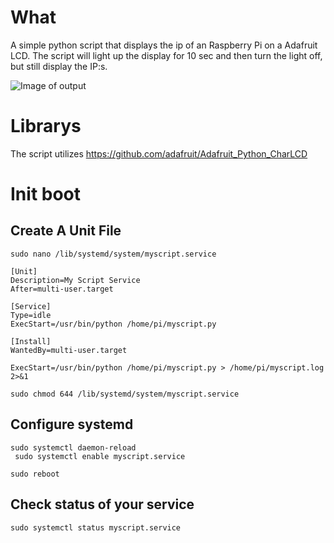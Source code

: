 # What

A simple python script that displays the ip of an Raspberry Pi on a Adafruit LCD. The script will light up the display for 10 sec and then turn the light off, but still display the IP:s.

![Image of output](http://www.jonathanhellman.se/wp-content/uploads/2017/08/lcd.png)

# Librarys

The script utilizes https://github.com/adafruit/Adafruit_Python_CharLCD

# Init boot

## Create A Unit File

````
sudo nano /lib/systemd/system/myscript.service
````


````
[Unit]
Description=My Script Service
After=multi-user.target

[Service]
Type=idle
ExecStart=/usr/bin/python /home/pi/myscript.py

[Install]
WantedBy=multi-user.target
````


````
ExecStart=/usr/bin/python /home/pi/myscript.py > /home/pi/myscript.log 2>&1
````


````
sudo chmod 644 /lib/systemd/system/myscript.service
````

## Configure systemd

````
sudo systemctl daemon-reload
 sudo systemctl enable myscript.service
````


````
sudo reboot
````

## Check status of your service

````
sudo systemctl status myscript.service
````